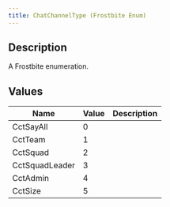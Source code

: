 ```yaml
---
title: ChatChannelType (Frostbite Enum)
---
```

## Description

A Frostbite enumeration.

## Values

| Name           | Value | Description |
| -------------- | ----- | ----------- |
| CctSayAll      | 0     |             |
| CctTeam        | 1     |             |
| CctSquad       | 2     |             |
| CctSquadLeader | 3     |             |
| CctAdmin       | 4     |             |
| CctSize        | 5     |             |
